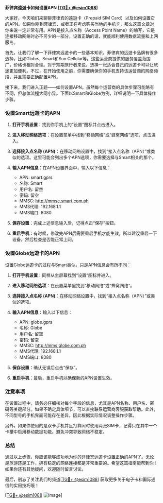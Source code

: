 **菲律宾遠遊卡如何设置APN [[TG💪+ @esim1088](https://t.me/s/esim1088)]**

大家好，今天咱们来聊聊菲律宾的遠遊卡（Prepaid SIM Card）以及如何设置它的APN。如果你刚到菲律宾，或者正在考虑购买当地的手机卡，那么这篇文章对你来说一定非常有用。APN是接入点名称（Access Point Name）的缩写，它是连接移动网络时必不可少的一部分。设置正确的话，就能顺利使用数据流量和上网服务。

首先，让我们了解一下菲律宾远遊卡的一些基本知识。菲律宾的远遊卡品牌有很多选择，比如Globe、Smart和Sun Cellular等。这些运营商提供的服务覆盖范围广，价格也相对合理。对于短期旅行者来说，选择一张适合自己的远遊卡可以让旅途更加便利。不过，在开始使用之前，你需要确保你的手机支持该运营商的网络频段，并且需要正确配置APN。

接下来，我们进入正题——如何设置APN。虽然每个运营商的具体步骤可能略有不同，但总体流程大同小异。下面以Smart和Globe为例，详细说明一下具体操作步骤。

### 设置Smart远遊卡的APN

1. **打开手机设置**：找到你手机上的“设置”图标并点击进入。
   
2. **进入移动网络选项**：在设置菜单中找到“移动网络”或“蜂窝网络”选项，点击进入。

3. **选择接入点名称 (APN)**：在移动网络设置中，找到“接入点名称（APN）”或类似的选项。这里可能会列出多个APN选项，你需要选择与Smart相关的那个。

4. **输入APN信息**：在APN设置界面中，输入以下信息：
   - APN: smart.gprs
   - 名称: Smart
   - 用户名: 留空
   - 密码: 留空
   - MMSC: http://mmsc.smart.com.ph
   - MMS代理: 192.168.1.1
   - MMS端口: 8080
   
5. **保存设置**：完成上述信息输入后，记得点击“保存”按钮。

6. **重启手机**：有时候，修改完APN后需要重启手机才能生效。所以建议重启一下设备，然后检查是否能正常上网。

### 设置Globe远遊卡的APN

设置Globe远遊卡的过程与Smart类似，只是APN信息会有所不同：

1. **打开手机设置**：同样从主屏幕找到“设置”图标并进入。

2. **进入移动网络选项**：在设置菜单里找到“移动网络”或“蜂窝网络”。

3. **选择接入点名称 (APN)**：在移动网络设置中，找到“接入点名称（APN）”或类似的选项。

4. **输入APN信息**：输入以下信息：
   - APN: globe.gprs
   - 名称: Globe
   - 用户名: 留空
   - 密码: 留空
   - MMSC: http://mms.globe.com.ph
   - MMS代理: 192.168.1.1
   - MMS端口: 8080
   
5. **保存设置**：确认无误后点击“保存”。

6. **重启手机**：最后，重启手机以确保新的APN设置生效。

### 注意事项

在设置过程中，请务必仔细核对每个字段的信息，尤其是APN名称、用户名、密码等关键部分。如果不确定具体细节，可以直接联系运营商客服获取帮助。此外，不同型号的手机界面可能存在差异，因此根据实际情况调整操作步骤。

另外，如果你使用的是双卡手机并且打算同时使用两张SIM卡，记得只在其中一个卡槽中启用移动数据功能，避免冲突导致网络不稳定。

### 总结

通过以上步骤，你应该能够成功地为你的菲律宾远遊卡设置正确的APN了。无论是旅游还是工作，拥有稳定的网络连接都是非常重要的。希望这篇指南能帮到你！如果你还有其他疑问，欢迎随时留言讨论。

最后，别忘了关注我们的频道[[TG💪+ @esim1088](https://t.me/s/esim1088)] 获取更多关于电子卡和国际通信的实用技巧哦！

[[TG💪+ @esim1088](https://t.me/s/esim1088) ![Image](https://i.postimg.cc/4NQfJmqS/Snipaste-2025-05-13-00-14-12.png)]